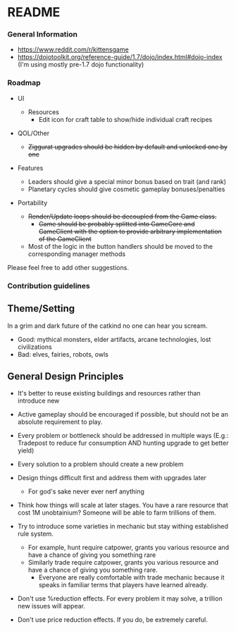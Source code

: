 # README #

### General Information ###

* https://www.reddit.com/r/kittensgame
* https://dojotoolkit.org/reference-guide/1.7/dojo/index.html#dojo-index (I'm using mostly pre-1.7 dojo functionality)

### Roadmap ###

* UI
    * Resources
        * Edit icon for craft table to show/hide individual craft recipes

* QOL/Other
    * ~~Ziggurat upgrades should be hidden by default and unlocked one by one~~

* Features
    * Leaders should give a special minor bonus based on trait (and rank)
    * Planetary cycles should give cosmetic gameplay bonuses/penalties

* Portability
    * ~~Render/Update loops should be decoupled from the Game class.~~
        *  ~~Game should be probably splitted into GameCore and GameClient with the option to provide arbitrary implementation of the GameClient~~
    * Most of the logic in the button handlers should be moved to the corresponding manager methods

Please feel free to add other suggestions.

### Contribution guidelines ###

## Theme/Setting ##

In a grim and dark future of the catkind no one can hear you scream.

* Good: mythical monsters, elder artifacts, arcane technologies, lost civilizations
* Bad: elves, fairies, robots, owls

## General Design Principles ##

* It's better to reuse existing buildings and resources rather than introduce new
* Active gameplay should be encouraged if possible, but should not be an absolute requirement to play.
* Every problem or bottleneck should be addressed in multiple ways
(E.g.: Tradepost to reduce fur consumption AND hunting upgrade to get better yield)
* Every solution to a problem should create a new problem

* Design things difficult first and address them with upgrades later
    * For god's sake never ever nerf anything

* Think how things will scale at later stages. You have a rare resource that cost 1M unobtainium? 
Someone will be able to farm trillions of them.

* Try to introduce some varieties in mechanic but stay withing established rule system.
    * For example, hunt require catpower, grants you various resource and have a chance of giving you something rare
    * Similarly trade require catpower, grants you various resource and have a chance of giving you something rare.
        * Everyone are really comfortable with trade mechanic because it speaks in familiar terms that players have learned already.

* Don't use %reduction effects. For every problem it may solve, a trillion new issues will appear.
* Don't use price reduction effects. If you do, be extremely careful.